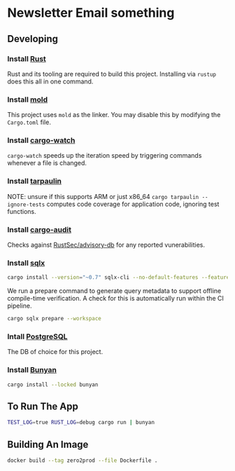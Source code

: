# Newsletter Email something

## Developing

### Install [Rust](https://www.rust-lang.org/tools/install)

Rust and its tooling are required to build this project. Installing via `rustup` does this all in one command.

### Install [mold](https://github.com/rui314/mold)

This project uses `mold` as the linker. You may disable this by modifying the `Cargo.toml` file.

### Install [cargo-watch](https://crates.io/crates/cargo-watch)

`cargo-watch` speeds up the iteration speed by triggering commands whenever a file is changed.

### Install [tarpaulin](https://github.com/xd009642/tarpaulin)

NOTE: unsure if this supports ARM or just x86_64
`cargo tarpaulin --ignore-tests` computes code coverage for application code, ignoring test functions.

### Install [cargo-audit](https://crates.io/crates/cargo-audit)

Checks against [RustSec/advisory-db](https://github.com/RustSec/advisory-db) for any reported vunerabilities.

### Install [sqlx](https://crates.io/crates/sqlx-cli/)

```sh
cargo install --version="~0.7" sqlx-cli --no-default-features --features rustls,postgres
```

We run a prepare command to generate query metadata to support offline compile-time verification.
A check for this is automatically run within the CI pipeline.

```sh
cargo sqlx prepare --workspace
```

### Intall [PostgreSQL](https://www.postgresql.org/)

The DB of choice for this project.

### Install [Bunyan](https://crates.io/crates/bunyan)

```sh
cargo install --locked bunyan
```

## To Run The App

```sh
TEST_LOG=true RUST_LOG=debug cargo run | bunyan
```

## Building An Image

```sh
docker build --tag zero2prod --file Dockerfile .
```
